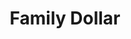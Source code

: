 ---
title: "Family Dollar"
url: /chicago/family-dollar-south-stony-island-avenue/
shop: variety store
---